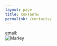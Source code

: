 ```yaml
---
layout: page
title: Контакты
permalink: /contacts/
---
```


email:  
![Marley](http://img.fotografii.org/a3333333mail.gif "Marley")
